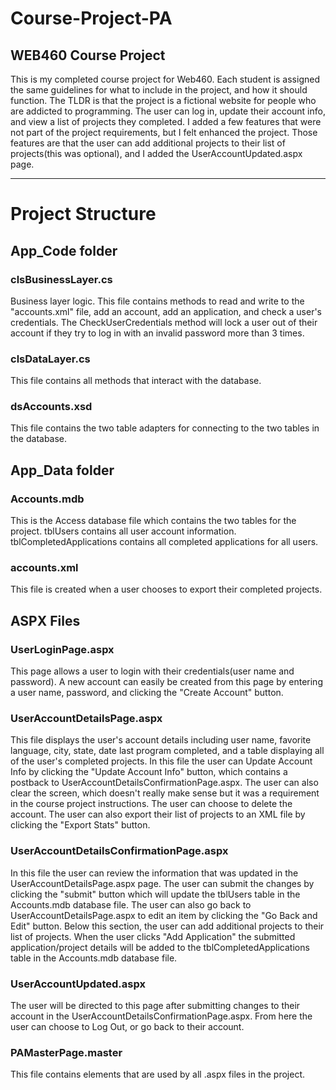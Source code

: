 # Course-Project-PA

 ## WEB460 Course Project
 
This is my completed course project for Web460. Each student is assigned the same guidelines for what to include in the project, and how it should function. The TLDR is that the project is a fictional website for people who are addicted to programming. The user can log in, update their account info, and view a list of projects they completed. I added a few features that were not part of the project requirements, but I felt enhanced the project. Those features are that the user can add additional projects to their list of projects(this was optional), and I added the UserAccountUpdated.aspx page. 

---
# Project Structure

## App_Code folder

### clsBusinessLayer.cs
Business layer logic. 
This file contains methods to read and write to the "accounts.xml" file, add an account, add an application, and check a user's credentials. The CheckUserCredentials method will lock a user out of their account if they try to log in with an invalid password more than 3 times. 

### clsDataLayer.cs
This file contains all methods that interact with the database. 

### dsAccounts.xsd
This file contains the two table adapters for connecting to the two tables in the database.

## App_Data folder

### Accounts.mdb
This is the Access database file which contains the two tables for the project. tblUsers contains all user account information. tblCompletedApplications contains all completed applications for all users.

### accounts.xml
This file is created when a user chooses to export their completed projects. 

## ASPX Files

### UserLoginPage.aspx
This page allows a user to login with their credentials(user name and password). A new account can easily be created from this page by entering a user name, password, and clicking the "Create Account" button.

### UserAccountDetailsPage.aspx
This file displays the user's account details including user name, favorite language, city, state, date last program completed, and a table displaying all of the user's completed projects. In this file the user can Update Account Info by clicking the "Update Account Info" button, which contains a postback to UserAccountDetailsConfirmationPage.aspx. The user can also clear the screen, which doesn't really make sense but it was a requirement in the course project instructions. The user can choose to delete the account. The user can also export their list of projects to an XML file by clicking the "Export Stats" button.

### UserAccountDetailsConfirmationPage.aspx
In this file the user can review the information that was updated in the UserAccountDetailsPage.aspx page. The user can submit the changes by clicking the "submit" button which will update the tblUsers table in the Accounts.mdb database file. The user can also go back to UserAccountDetailsPage.aspx to edit an item by clicking the "Go Back and Edit" button. Below this section, the user can add additional projects to their list of projects. When the user clicks "Add Application" the submitted application/project details will be added to the tblCompletedApplications table in the Accounts.mdb database file.

### UserAccountUpdated.aspx
The user will be directed to this page after submitting changes to their account in the UserAccountDetailsConfirmationPage.aspx. From here the user can choose to Log Out, or go back to their account.

### PAMasterPage.master
This file contains elements that are used by all .aspx files in the project.

